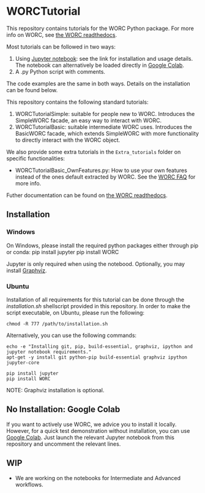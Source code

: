 # WORCTutorial
This repository contains tutorials for the WORC Python package. For more info on WORC, see
[the WORC readthedocs](https://worc.readthedocs.io/en/latest/static/quick_start.html#installation).

Most tutorials can be followed in two ways:
1. Using [Jupyter notebook](http://jupyter.org/install): see the link for installation and usage details.
   The notebook can alternatively be loaded directly in [Google Colab](https://colab.research.google.com/).
2. A .py Python script with comments.

The code examples are the same in both ways. Details on the installation can be found below. 

This repository contains the following standard tutorials:

1. WORCTutorialSimple: suitable for people new to WORC. Introduces the SimpleWORC facade, 
    an easy way to interact with WORC.
2. WORCTutorialBasic: suitable intermediate WORC uses. Introduces the BasicWORC facade,
    which extends SimpleWORC with more functionality to directly interact with the WORC object.

We also provide some extra tutorials in the ``Extra_tutorials`` folder on specific functionalities:

* WORCTutorialBasic_OwnFeatures.py: How to use your own features instead of the ones default extracted by WORC.
    See the [WORC FAQ](https://worc.readthedocs.io/en/development/static/faq.html#can-i-use-my-own-features-instead-of-the-standard-worc-features) for more info.

Futher documentation can be found on [the WORC readthedocs](https://worc.readthedocs.io/).

## Installation

### Windows
On Windows, please install the required python packages either through pip or conda:
    pip install jupyter
    pip install WORC

Jupyter is only required when using the notebood. Optionally, you may
install [Graphviz](http://www.graphviz.org/).

### Ubuntu
Installation of all requirements for this tutorial can be done through the
*installation.sh* shellscript provided in this repository. In order to make
the script executable, on Ubuntu, please run the following:

    chmod -R 777 /path/to/installation.sh

Alternatively, you can use the following commands:

    echo -e "Installing git, pip, build-essential, graphviz, ipython and jupyter notebook requirements."
    apt-get -y install git python-pip build-essential graphviz ipython jupyter-core

    pip install jupyter
    pip install WORC

NOTE: Graphviz installation is optional.

## No Installation: Google Colab
If you want to actively use WORC, we advice you to install it locally. However,
for a quick test demonstration without installation, you can use [Google Colab](https://colab.research.google.com/).
Just launch the relevant Jupyter notebook from this repository and uncomment the relevant lines.

## WIP
- We are working on the notebooks for Intermediate and Advanced workflows.
